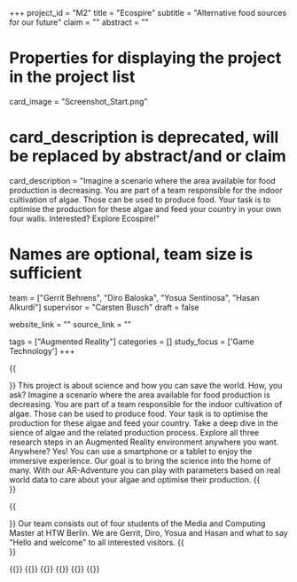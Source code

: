 +++
project_id = "M2"
title = "Ecospire"
subtitle = "Alternative food sources for our future"
claim = ""
abstract = ""

# Properties for displaying the project in the project list
card_image = "Screenshot_Start.png"
# card_description is deprecated, will be replaced by abstract/and or claim
card_description = "Imagine a scenario where the area available for food production is decreasing. You are part of a team responsible for the indoor cultivation of algae. Those can be used to produce food. Your task is to optimise the production for these algae and feed your country in your own four walls. Interested? Explore Ecospire!" 

# Names are optional, team size is sufficient
team = ["Gerrit Behrens", "Diro Baloska", "Yosua Sentinosa", "Hasan Alkurdi"]
supervisor = "Carsten Busch"
draft = false

website_link = ""
source_link = ""

tags = ["Augmented Reality"]
categories = []
study_focus = ['Game Technology']
+++

{{<section title="Our Goal">}}
This project is about science and how you can save the world. How, you ask? Imagine a scenario where the area available for food production is decreasing. You are part of a team responsible for the indoor cultivation of algae. Those can be used to produce food. Your task is to optimise the production for these algae and feed your country. Take a deep dive in the sience of algae and the related production process. Explore all three research steps in an Augmented Reality environment anywhere you want. Anywhere? Yes! You can use a smartphone or a tablet to enjoy the immersive experience. Our goal is to bring the science into the home of many. With our AR-Adventure you can play with parameters based on real world data to care about your algae and optimise their production. 
{{</section>}}


{{<section title="Who we are">}}
Our team consists out of four students of the Media and Computing Master at HTW Berlin. We are Gerrit, Diro, Yosua and Hasan and what to say "Hello and welcome" to all interested visitors.
{{</section>}} 

{{<gallery>}}
{{<team-member image="team_gerrit.jpg" name="Gerrit - Project_Lead / Data_Analysis">}}
{{<team-member image="team_diro.jpg" name="Diro - Development_Lead / 3D_Artist">}}
{{<team-member image="team_yosua.jpg" name="Yosua - Core_Development">}}
{{<team-member image="team_hasan.jpg" name="Hasan - Content / 3D_Artist">}}
{{</gallery>}}

